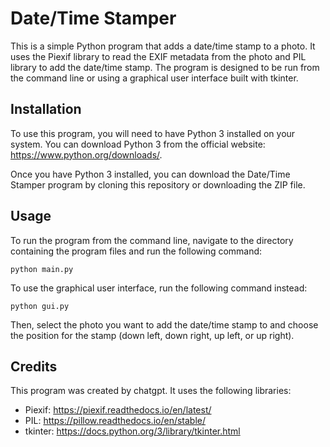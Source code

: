 <!DOCTYPE html>
<html>
  <body>
    <h1>Date/Time Stamper</h1>
    <p>
      This is a simple Python program that adds a date/time stamp to a photo. It uses the Piexif library to read the EXIF metadata from the photo and PIL library to add the date/time stamp. The program is designed to be run from the command line or using a graphical user interface built with tkinter.
    </p>
    <h2>Installation</h2>
    <p>
      To use this program, you will need to have Python 3 installed on your system. You can download Python 3 from the official website: <a href="https://www.python.org/downloads/">https://www.python.org/downloads/</a>.
    </p>
    <p>
      Once you have Python 3 installed, you can download the Date/Time Stamper program by cloning this repository or downloading the ZIP file.
    </p>
    <h2>Usage</h2>
    <p>
      To run the program from the command line, navigate to the directory containing the program files and run the following command:
    </p>
    <pre><code>python main.py</code></pre>
    <p>
      To use the graphical user interface, run the following command instead:
    </p>
    <pre><code>python gui.py</code></pre>
    <p>
      Then, select the photo you want to add the date/time stamp to and choose the position for the stamp (down left, down right, up left, or up right).
    </p>
    <h2>Credits</h2>
    <p>
      This program was created by chatgpt. It uses the following libraries:
    </p>
    <ul>
      <li>Piexif: <a href="https://piexif.readthedocs.io/en/latest/">https://piexif.readthedocs.io/en/latest/</a></li>
      <li>PIL: <a href="https://pillow.readthedocs.io/en/stable/">https://pillow.readthedocs.io/en/stable/</a></li>
      <li>tkinter: <a href="https://docs.python.org/3/library/tkinter.html">https://docs.python.org/3/library/tkinter.html</a></li>
    </ul>
  </body>
</html>
